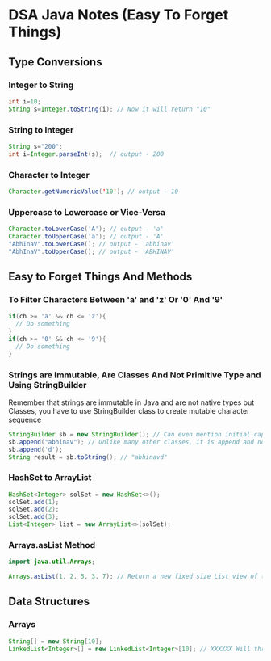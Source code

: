 # DSA Java Notes (Easy To Forget Things)

## Type Conversions

### Integer to String
```java
int i=10;  
String s=Integer.toString(i); // Now it will return "10"  
```

### String to Integer
```java
String s="200";  
int i=Integer.parseInt(s);  // output - 200
```

### Character to Integer
```java
Character.getNumericValue('10'); // output - 10
```

### Uppercase to Lowercase or Vice-Versa
```java
Character.toLowerCase('A'); // output - 'a'
Character.toUpperCase('a'); // output - 'A'
"AbhInaV".toLowerCase(); // output - 'abhinav'
"AbhInaV".toUpperCase(); // output - 'ABHINAV'
```

## Easy to Forget Things And Methods

### To Filter Characters Between 'a' and 'z' Or '0' And '9'
```java
if(ch >= 'a' && ch <= 'z'){
  // Do something
}
if(ch >= '0' && ch <= '9'){
  // Do something
}
```

### Strings are Immutable, Are Classes And Not Primitive Type and Using StringBuilder
Remember that strings are immutable in Java and are not native types but Classes, you have to use StringBuilder class to create mutable character sequence
```java
StringBuilder sb = new StringBuilder(); // Can even mention initial capacity
sb.append("abhinav"); // Unlike many other classes, it is append and not add
sb.append('d');
String result = sb.toString(); // "abhinavd"
```

### HashSet to ArrayList
```java
HashSet<Integer> solSet = new HashSet<>();
solSet.add(1);
solSet.add(2);
solSet.add(3);
List<Integer> list = new ArrayList<>(solSet);
```

### Arrays.asList Method
```java
import java.util.Arrays;

Arrays.asList(1, 2, 5, 3, 7); // Return a new fixed size List view of the array or arguments passed
```

## Data Structures

### Arrays
```java
String[] = new String[10];
LinkedList<Integer>[] = new LinkedList<Integer>[10]; // XXXXXX Will throw error about generic array creation
```
